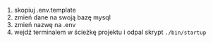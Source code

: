 1. skopiuj .env.template
2. zmień dane na swoją bazę mysql
3. zmień nazwę na .env
4. wejdź terminalem w ścieżkę projektu i odpal skrypt `./bin/startup` 